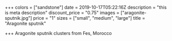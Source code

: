 +++
colors = ["sandstone"]
date = 2019-10-17T05:22:16Z
description = "this is meta description"
discount_price = "0.75"
images = ["aragonite-sputnik.jpg"]
price = "1"
sizes = ["small", "medium", "large"]
title = "Aragonite sputnik"

+++
Aragonite sputnik clusters from Fes, Morocco